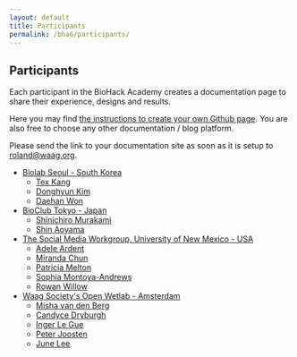 ```yaml
---
layout: default
title: Participants
permalink: /bha6/participants/
---
```


## Participants

Each participant in the BioHack Academy creates a documentation page to share their experience, designs and results.

Here you may find [the instructions to create your own Github page](https://github.com/BioHackAcademy/BHA_DocumentationSite). You are also free to choose any other documentation / blog platform.

Please send the link to your documentation site as soon as it is setup to [roland@waag.org](mailto:roland@waag.org).

* [Biolab Seoul - South Korea](http://fablab-seoul.org/2019biohackacademy/)
  * [Tex Kang](https://texkang.github.io)
  * [Donghyun Kim](https://astronoize.github.io/)
  * [Daehan Won](https://gsk1040.github.io)
* [BioClub Tokyo - Japan](http://www.bioclub.org)
  * [Shinichiro Murakami](https://materdd.github.io)
  * [Shin Aoyama](https://thinao.github.io/bha6_final_presentation)
* [The Social Media Workgroup, University of New Mexico - USA](http://www.thesocialmediaworkgroup.com)
  * [Adele Ardent](https://AdeleArdent.github.io/)
  * [Miranda Chun](https://mirandarae.github.io/mirandachun/)
  * [Patricia Melton](http://www.meltonpat.github.io)
  * [Sophia Montoya-Andrews](https://github.com/sophiaisabelma?tab=projects)
  * [Rowan Willow](https://rowanwillow.github.io)
* [Waag Society's Open Wetlab - Amsterdam](https://www.waag.org/nl/event/biohack-academy-6)
  * [Misha van den Berg](https://mischavandenberg.github.io)
  * [Candyce Dryburgh](https://dcandyce.github.io/)
  * [Inger Le Gue](https://ingeltje.github.io)
  * [Peter Joosten](https://peterjoostennet.github.io)
  * [June Lee](https://juneyong-lee.github.io)
